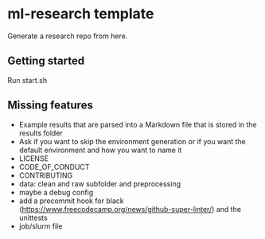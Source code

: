 # ml-research template
Generate a research repo from here.

## Getting started
Run start.sh

## Missing features
- Example results that are parsed into a Markdown file that is stored in the results folder
- Ask if you want to skip the environment generation or if you want the default environment and how you want to name it
- LICENSE
- CODE_OF_CONDUCT
- CONTRIBUTING
- data: clean and raw subfolder and preprocessing
- maybe a debug config
- add a precommit hook for black (https://www.freecodecamp.org/news/github-super-linter/) and the unittests
- job/slurm file
